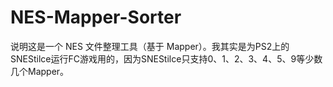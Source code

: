 # NES-Mapper-Sorter
说明这是一个 NES 文件整理工具（基于 Mapper）。我其实是为PS2上的SNEStilce运行FC游戏用的，因为SNEStilce只支持0、1、2、3、4、5、9等少数几个Mapper。
